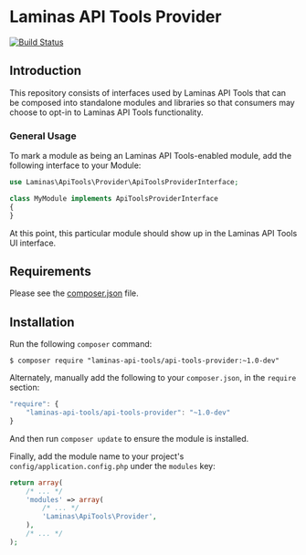 Laminas API Tools Provider
=====================

[![Build Status](https://travis-ci.org/laminas-api-tools/api-tools-provider.png)](https://travis-ci.org/laminas-api-tools/api-tools-provider)

Introduction
------------

This repository consists of interfaces used by Laminas API Tools that can be composed
into standalone modules and libraries so that consumers may choose to opt-in to
Laminas API Tools functionality.

### General Usage

To mark a module as being an Laminas API Tools-enabled module, add the following
interface to your Module:

```php
use Laminas\ApiTools\Provider\ApiToolsProviderInterface;

class MyModule implements ApiToolsProviderInterface
{
}
```

At this point, this particular module should show up in the Laminas API Tools UI interface.

Requirements
------------
  
Please see the [composer.json](composer.json) file.

Installation
------------

Run the following `composer` command:

```console
$ composer require "laminas-api-tools/api-tools-provider:~1.0-dev"
```

Alternately, manually add the following to your `composer.json`, in the `require` section:

```javascript
"require": {
    "laminas-api-tools/api-tools-provider": "~1.0-dev"
}
```

And then run `composer update` to ensure the module is installed.

Finally, add the module name to your project's `config/application.config.php` under the `modules`
key:

```php
return array(
    /* ... */
    'modules' => array(
        /* ... */
        'Laminas\ApiTools\Provider',
    ),
    /* ... */
);
```
